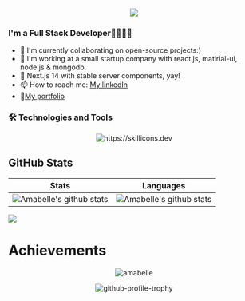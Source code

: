 <h1 align="center">
  <a href="https://git.io/typing-svg">
    <img src="https://readme-typing-svg.herokuapp.com/?lines=Hello,+There!+👋;I'm+Amabelle+👩‍💻;Nice+to+meet+you!&center=true&size=30">
  </a>
</h1>

### I'm a Full Stack Developer👩‍💻🧚‍♀️

- 👯 I'm currently collaborating on open-source projects:)
- 🌠 I'm working at a small startup company with react.js, matirial-ui, node.js & mongodb.
- 💖 Next.js 14 with stable server components, yay! 
- 📫 How to reach me: [My linkedIn](https://www.linkedin.com/in/amabelle-trachtenberg/)
- 🌼[My portfolio](https://blog-portfolio-amabelles.vercel.app)

### 🛠 Technologies and Tools
  
<p align="center" style="width:100%">
  <img src="https://skillicons.dev/icons?i=js,ts,express,nodejs,react,next,nest,mongodb,mysql,postgres,postman,firebase,vue,redux,jest,docker,html,css,sass,styledcomponents,tailwind	,git,github,md,vscode,figma,heroku,netlify,discord,stackoverflow&perline=10&theme=radical" alt="https://skillicons.dev" />  
</p>

## GitHub Stats
| Stats                                                                                 | Languages                           |
|---------------------------------------------------------------------------------------|-------------------------------------|
| ![Amabelle's github stats](https://github-readme-stats.vercel.app/api?username=amabelleS&show_icons=true&theme=radical&include_all_commits=true)              | ![Amabelle's github stats](https://github-readme-stats.vercel.app/api/top-langs/?username=amabelleS&theme=radical&layout=compact) |

<img src="https://github-readme-streak-stats.herokuapp.com/?user=amabelleS&theme=radical"></img>

# Achievements
<p align="center">
  <img src="https://github.com/amabelleS/amabelleS/assets/45571546/98b15cce-1096-4a59-9a88-3277f4b3c7d8&theme=radical&show_icons=true&locale=en" alt="amabelle" />
</p>
<p align="center">
  <img src="https://github-profile-trophy.vercel.app/?username=amabelleS&no-bg=true&margin-w=15&theme=radical&column=5" alt="github-profile-trophy" />
</p>

<!--
![image](https://github.com/amabelleS/amabelleS/assets/45571546/98b15cce-1096-4a59-9a88-3277f4b3c7d8)

![@amabelles's Holopin badges](https://github.com/amabelleS/amabelleS/assets/45571546/93f61a8e-485f-493f-905a-8b660166f42c)
---
![trophy](https://github-profile-trophy.vercel.app/?username=amabelleS&theme=onedark)](https://github.com/ryo-ma/github-profile-trophy)

[![@amabelles's Holopin badges](https://holopin.me/amabelles)](https://holopin.io/@amabelles) --
